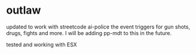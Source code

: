 # outlaw
updated to work with streetcode ai-police
the event triggers for gun shots, drugs, fights and more. I will be adding pp-mdt to this in the future.

tested and working with ESX 
